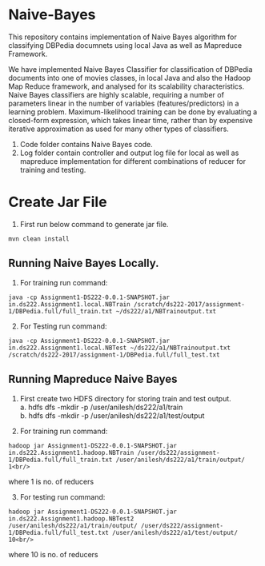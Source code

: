 # Naive-Bayes
This repository contains implementation of Naive Bayes algorithm for classifying DBPedia documnets using local Java as well as Mapreduce Framework.<br/>

We have implemented Naive Bayes Classifier for classification of DBPedia documents into one of movies classes, in local
Java and also the Hadoop Map Reduce framework, and analysed for its scalability characteristics. Naive Bayes classifiers are highly scalable, requiring a number of parameters linear in the number of variables (features/predictors) in a learning problem. Maximum-likelihood training can be done by evaluating a closed-form expression, which takes linear time, rather than by expensive iterative approximation as used for many other types of classifiers.

1. Code folder contains Naive Bayes code.
2. Log folder contain controller and output log file for local as well as mapreduce implementation for different combinations of reducer for training and testing.

# Create Jar File 
1. First run below command to generate jar file.
~~~~~~~
mvn clean install
~~~~~~~

## Running Naive Bayes Locally.
1. For training run command:<br/> 
~~~~~~
java -cp Assignment1-DS222-0.0.1-SNAPSHOT.jar in.ds222.Assignment1.local.NBTrain /scratch/ds222-2017/assignment-1/DBPedia.full/full_train.txt ~/ds222/a1/NBTrainoutput.txt
~~~~~~~
2. For Testing run command:<br/> 
~~~~~~
java -cp Assignment1-DS222-0.0.1-SNAPSHOT.jar in.ds222.Assignment1.local.NBTest ~/ds222/a1/NBTrainoutput.txt /scratch/ds222-2017/assignment-1/DBPedia.full/full_test.txt
~~~~~~~

## Running Mapreduce Naive Bayes
1. First create two HDFS directory for storing train and test output.<br/>
  a. hdfs dfs -mkdir -p /user/anilesh/ds222/a1/train<br/>
  b. hdfs dfs -mkdir -p /user/anilesh/ds222/a1/test/output

2. For training run command:<br/> 
~~~~~~
hadoop jar Assignment1-DS222-0.0.1-SNAPSHOT.jar in.ds222.Assignment1.hadoop.NBTrain /user/ds222/assignment-1/DBPedia.full/full_train.txt /user/anilesh/ds222/a1/train/output/ 1<br/>
~~~~~~
where 1 is no. of reducers

3. For testing run command:<br/> 
~~~~~~
hadoop jar Assignment1-DS222-0.0.1-SNAPSHOT.jar in.ds222.Assignment1.hadoop.NBTest2 /user/anilesh/ds222/a1/train/output/ /user/ds222/assignment-1/DBPedia.full/full_test.txt /user/anilesh/ds222/a1/test/output/ 10<br/>
~~~~~~~
where 10 is no. of reducers

